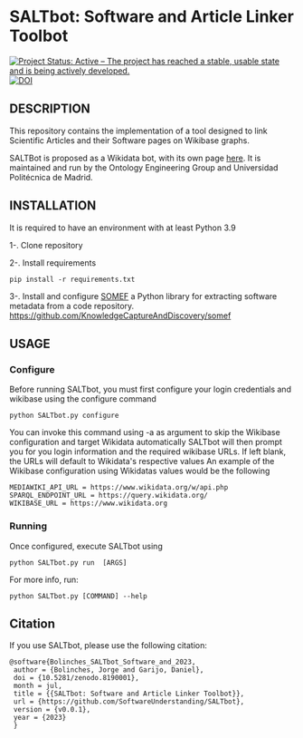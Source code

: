 # SALTbot: Software and Article Linker Toolbot
[![Project Status: Active – The project has reached a stable, usable state and is being actively developed.](https://www.repostatus.org/badges/latest/active.svg)](https://www.repostatus.org/#active) [![DOI](https://zenodo.org/badge/490763453.svg)](https://zenodo.org/badge/latestdoi/490763453)


## DESCRIPTION

  This repository contains the implementation of a tool designed to link Scientific Articles and their Software pages on Wikibase graphs.
  
  SALTBot is proposed as a Wikidata bot, with its own page [here](https://www.wikidata.org/wiki/User:SALTbot). It is maintained and run by the Ontology Engineering Group and Universidad Politécnica de Madrid.

## INSTALLATION
  
  It is required to have an environment with at least Python 3.9
  
  1-. Clone repository
  
  2-. Install requirements
  ```console
  pip install -r requirements.txt
  ```
  3-. Install and configure [SOMEF](https://github.com/KnowledgeCaptureAndDiscovery/somef/) a Python library for extracting software metadata from a code repository.
  https://github.com/KnowledgeCaptureAndDiscovery/somef
  
 
  
## USAGE
### Configure
Before running SALTbot, you must first configure your login credentials and wikibase using the configure command
```console
python SALTbot.py configure
```
You can invoke this command using -a as argument to skip the Wikibase configuration and target Wikidata automatically 
SALTbot will then prompt you for you login information and the required wikibase URLs. If left blank, the URLs will default to Wikidata's respective values
An example of the Wikibase configuration using Wikidatas values would be the following

```console
MEDIAWIKI_API_URL = https://www.wikidata.org/w/api.php
SPARQL_ENDPOINT_URL = https://query.wikidata.org/
WIKIBASE_URL = https://www.wikidata.org
```
### Running
Once configured, execute SALTbot using

```console
python SALTbot.py run  [ARGS]
```

 For more info, run:
 ```console
 python SALTbot.py [COMMAND] --help
 ```
 
 ## Citation
 If you use SALTbot, please use the following citation:
 ```
 @software{Bolinches_SALTbot_Software_and_2023,
  author = {Bolinches, Jorge and Garijo, Daniel},
  doi = {10.5281/zenodo.8190001},
  month = jul,
  title = {{SALTbot: Software and Article Linker Toolbot}},
  url = {https://github.com/SoftwareUnderstanding/SALTbot},
  version = {v0.0.1},
  year = {2023}
  }
 ```

  
